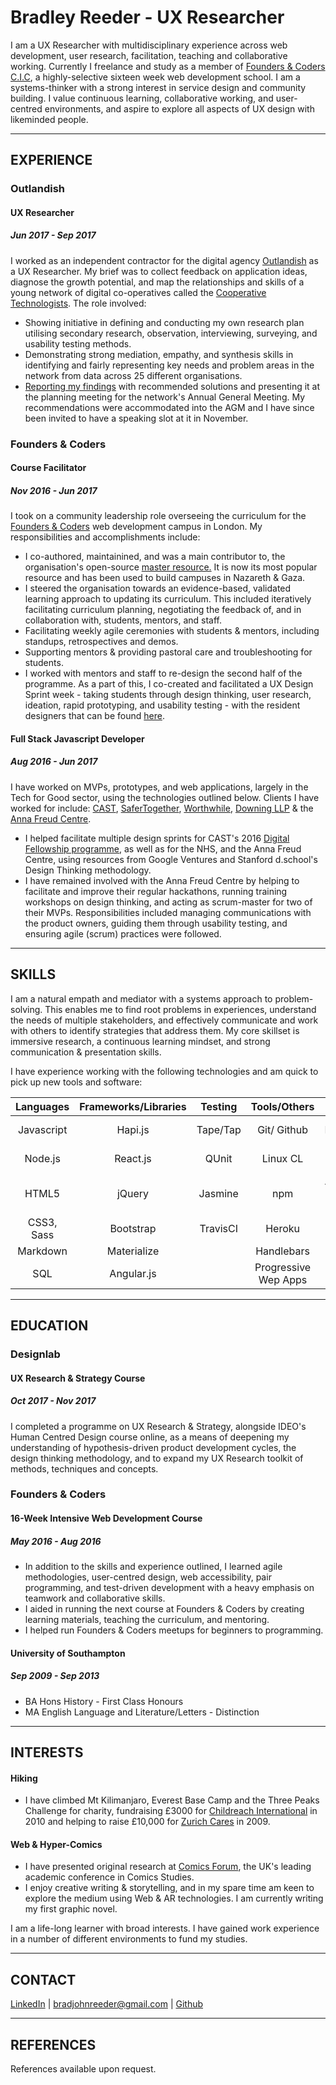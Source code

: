 # Bradley Reeder - UX Researcher

I am a UX Researcher with multidisciplinary experience across web development, user research, facilitation, teaching and collaborative working. Currently I freelance and study as a member of [Founders & Coders C.I.C](http://www.foundersandcoders.com/), a highly-selective sixteen week web development school. I am a systems-thinker with a strong interest in service design and community building. I value continuous learning, collaborative working, and user-centred environments, and aspire to explore all aspects of UX design with likeminded people. 

---

## EXPERIENCE

### Outlandish
#### UX Researcher
##### Jun 2017 - Sep 2017

I worked as an independent contractor for the digital agency [Outlandish](https://outlandish.com/) as a UX Researcher. My brief was to collect feedback on application ideas, diagnose the growth potential, and map the relationships and skills of a young network of digital co-operatives called the [Cooperative Technologists](https://www.coops.tech/). The role involved:

- Showing initiative in defining and conducting my own research plan utilising secondary research, observation, interviewing, surveying, and usability testing methods.
- Demonstrating strong mediation, empathy, and synthesis skills in identifying and fairly representing key needs and problem areas in the network from data across 25 different organisations.
- [Reporting my findings](https://docs.google.com/document/d/1s6NEu8lrcT7F0OhfSErQJImlAqA9ekJf8YoPzi20FV8/edit) with recommended solutions and presenting it at the planning meeting for the network's Annual General Meeting. My recommendations were accommodated into the AGM and I have since been invited to have a speaking slot at it in November.

### Founders & Coders
#### Course Facilitator
##### Nov 2016 - Jun 2017

I took on a community leadership role overseeing the curriculum for the [Founders & Coders](https://foundersandcoders.com/) web development campus in London. My responsibilities and accomplishments include:

- I co-authored, maintainined, and was a main contributor to, the organisation's open-source [master resource.](https://github.com/foundersandcoders/master-reference) It is now its most popular resource and has been used to build campuses in Nazareth & Gaza.
- I steered the organisation towards an evidence-based, validated learning approach to updating its curriculum. This included iteratively facilitating curriculum planning, negotiating the feedback of, and in collaboration with, students, mentors, and staff.
- Facilitating weekly agile ceremonies with students & mentors, including standups, retrospectives and demos.
- Supporting mentors & providing pastoral care and troubleshooting for students.
- I worked with mentors and staff to re-design the second half of the programme. As a part of this, I co-created and facilitated a UX Design Sprint week - taking students through design thinking, user research, ideation, rapid prototyping, and usability testing - with the resident designers that can be found [here](https://github.com/foundersandcoders/master-reference/tree/master/coursebook/weeks-10-12/design-sprint).

#### Full Stack Javascript Developer 
##### Aug 2016 - Jun 2017

I have worked on MVPs, prototypes, and web applications, largely in the Tech for Good sector, using the technologies outlined below. Clients I have worked for include: [CAST](http://www.wearecast.org.uk/), [SaferTogether](http://safertogether.org.uk/), [Worthwhile](http://www.worthwhile.org.uk/), [Downing LLP](https://www.downingcrowd.co.uk/) & the [Anna Freud Centre](http://www.annafreud.org/).

- I helped facilitate multiple design sprints for CAST's 2016 [Digital Fellowship programme](http://www.wearecast.org.uk/files/CASTDigitalFellowship-2017informationpack.pdf), as well as for the NHS, and the Anna Freud Centre, using resources from Google Ventures and Stanford d.school's Design Thinking methodology.
- I have remained involved with the Anna Freud Centre by helping to facilitate and improve their regular hackathons, running training workshops on design thinking, and acting as scrum-master for two of their MVPs. Responsibilities included managing communications with the product owners, guiding them through usability testing, and ensuring agile (scrum) practices were followed.

---

## SKILLS

I am a natural empath and mediator with a systems approach to problem-solving. This enables me to find root problems in experiences, understand the needs of multiple stakeholders, and effectively communicate and work with others to identify strategies that address them. My core skillset is immersive research, a continuous learning mindset, and strong communication & presentation skills. 

I have experience working with the following technologies and am quick to pick up new tools and software:

| Languages | Frameworks/Libraries | Testing   | Tools/Others | Databases | UX
|:---------:|:--------------------:|:---------:|:------------:|:---------:| :----: |
| Javascript| Hapi.js              | Tape/Tap  | Git/ Github          | PostgreSQL| Figma / Invision |
| Node.js   | React.js             | QUnit     | Linux CL          | Redis   | Google Analytics |
| HTML5     | jQuery          | Jasmine     | npm | App Cache/ Service Workers | |
| CSS3, Sass     | Bootstrap              |   TravisCI    | Heroku  | |
| Markdown       | Materialize        |   | Handlebars    | |
| SQL | Angular.js | | Progressive Wep Apps | |

---

## EDUCATION

### Designlab
#### UX Research & Strategy Course
##### Oct 2017 - Nov 2017

I completed a programme on UX Research & Strategy, alongside IDEO's Human Centred Design course online, as a means of deepening my understanding of hypothesis-driven product development cycles, the design thinking methodology, and to expand my UX Research toolkit of methods, techniques and concepts.

### Founders & Coders
#### 16-Week Intensive Web Development Course
##### May 2016 - Aug 2016

- In addition to the skills and experience outlined, I learned agile methodologies, user-centred design, web accessibility, pair programming, and test-driven development with a heavy emphasis on teamwork and collaborative skills.
- I aided in running the next course at Founders & Coders by creating learning materials, teaching the curriculum, and mentoring.
- I helped run Founders & Coders meetups for beginners to programming.

#### University of Southampton 
##### Sep 2009 - Sep 2013
- BA Hons History - First Class Honours
- MA English Language and Literature/Letters - Distinction

---

## INTERESTS

#### Hiking
- I have climbed Mt Kilimanjaro, Everest Base Camp and the Three Peaks Challenge for charity, fundraising £3000 for [Childreach International](https://www.childreach.org.uk/) in 2010 and helping to raise £10,000 for [Zurich Cares](https://www.zurich.co.uk/zurichcommunitytrust/who-we-help/partners-and-programmes/) in 2009.

#### Web & Hyper-Comics 
- I have presented original research at [Comics Forum](https://comicsforum.org/), the UK's leading academic conference in Comics Studies. 
- I enjoy creative writing & storytelling, and in my spare time am keen to explore the medium using Web & AR technologies. I am currently writing my first graphic novel.

I am a life-long learner with broad interests. I have gained work experience in a number of different environments to fund my studies.

---

## CONTACT

[LinkedIn](https://uk.linkedin.com/in/bradley-reeder-246623119) | [bradjohnreeder@gmail.com](mailto:bradjohnreeder@gmail.com) | [Github](https://github.com/bradreeder)

---

## REFERENCES

References available upon request.
